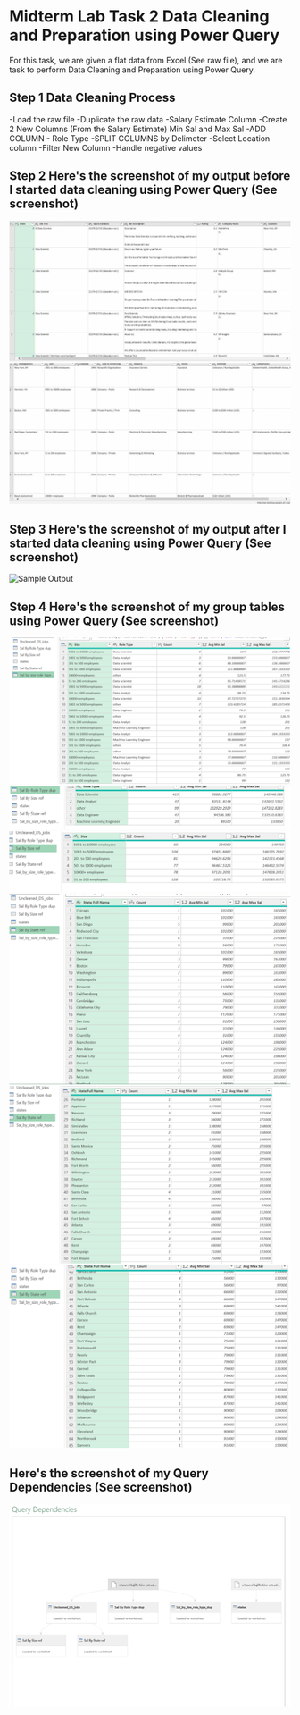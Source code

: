 # Midterm Lab Task 2 Data Cleaning and Preparation using Power Query
For this task, we are given a flat data from Excel (See raw file), and we are task to perform Data Cleaning and Preparation using Power Query.

## Step 1 Data Cleaning Process
-Load the raw file
-Duplicate the raw data
-Salary Estimate Column
-Create 2 New Columns (From the Salary Estimate) Min Sal and Max Sal
-ADD COLUMN - Role Type
-SPLIT COLUMNS by Delimeter
-Select Location column
-Filter New Column
-Handle negative values

## Step 2 Here's the screenshot of my output before I started data cleaning using Power Query (See screenshot)
![Sample Output](images/Uncleaned(1).jpg)
![Sample Output](images/Uncleaned(2).jpg)

## Step 3 Here's the screenshot of my output after I started data cleaning using Power Query (See screenshot) 
![Sample Output]()

## Step 4 Here's the screenshot of my group tables using Power Query (See screenshot)
![Sample Output](images/SalBySizeRoleTyperef.png)
![Sample Output](images/SalByRoleTypedup.png)
![Sample Output](images/SalBySizeref.png)
![Sample Output](images/SalByStateref(1).png)
![Sample Output](images/SalByStateref(2).png)
![Sample Output](images/SalByStateref(3).png)

## Here's the screenshot of my Query Dependencies (See screenshot)
![Sample Output](images/QueryDependencies.png)
